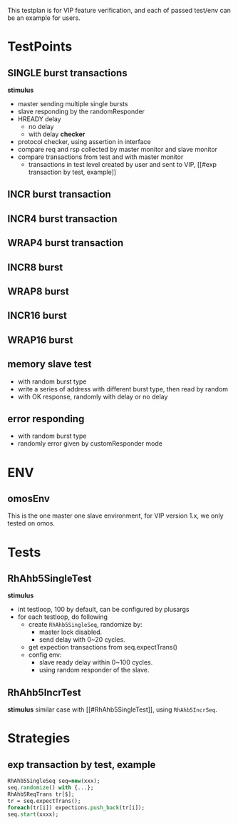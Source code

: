 This testplan is for VIP feature verification, and each of passed test/env can be an example for users.
# TestPoints
## SINGLE burst transactions
**stimulus**
- master sending multiple single bursts
- slave responding by the randomResponder
- HREADY delay
	- no delay
	- with delay
**checker**
- protocol checker, using assertion in interface
- compare req and rsp collected by master monitor and slave monitor
- compare transactions from test and with master monitor
	- transactions in test level created by user and sent to VIP, [[#exp transaction by test, example]]

## INCR burst transaction
## INCR4 burst transaction
## WRAP4 burst transaction
## INCR8 burst
## WRAP8 burst
## INCR16 burst
## WRAP16 burst
## memory slave test
- with random burst type
- write a series of address with different burst type, then read by random
- with OK response, randomly with delay or no delay
## error responding
- with random burst type
- randomly error given by customResponder mode

# ENV
## omosEnv
This is the one master one slave environment, for VIP version 1.x, we only tested on omos.


# Tests
## RhAhb5SingleTest
**stimulus**
- int testloop, 100 by default, can be configured by plusargs
- for each testloop, do following
	- create `RhAhb5SingleSeq`, randomize by:
		- master lock disabled.
		- send delay with 0~20 cycles.
	- get expection transactions from seq.expectTrans()
	- config env:
		- slave ready delay within 0~100 cycles.
		- using random responder of the slave.

## RhAhb5IncrTest
**stimulus**
similar case with [[#RhAhb5SingleTest]], using `RhAhb5IncrSeq`.


# Strategies

## exp transaction by test, example
```systemverilog
RhAhb5SingleSeq seq=new(xxx);
seq.randomize() with {...};
RhAhb5ReqTrans tr[$];
tr = seq.expectTrans();
foreach(tr[i]) expections.push_back(tr[i]);
seq.start(xxxx);
```
